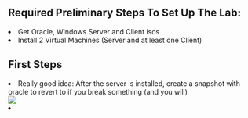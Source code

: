 <h2>Required Preliminary Steps To Set Up The Lab:</h2>
<li>Get Oracle, Windows Server and Client isos</li>
<li>Install 2 Virtual Machines (Server and at least one Client)</li>

<h2>First Steps</h2>
<li>Really good idea: After the server is installed, create a snapshot with oracle to revert to if you break something (and you will)</li>
<img src="https://i.imgur.com/RRjjcdv.png">
<li></li>
